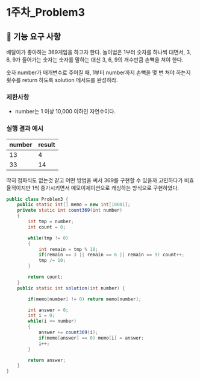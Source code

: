 # 1주차_Problem3

## 🚀 기능 요구 사항

배달이가 좋아하는 369게임을 하고자 한다. 놀이법은 1부터 숫자를 하나씩 대면서, 3, 6, 9가 들어가는 숫자는 숫자를 말하는 대신 3, 6, 9의 개수만큼 손뼉을 쳐야 한다.

숫자 number가 매개변수로 주어질 때, 1부터 number까지 손뼉을 몇 번 쳐야 하는지 횟수를 return 하도록 solution 메서드를 완성하라.

### 제한사항

- number는 1 이상 10,000 이하인 자연수이다.

### 실행 결과 예시

| number | result |
| --- | --- |
| 13 | 4 |
| 33 | 14 |

딱히 점화식도 없는것 같고 어떤 방법을 써서 369를 구현할 수 있을까 고민하다가 비효율적이지만 1씩 증가시키면서 메모이제이션으로 캐싱하는 방식으로 구현하였다.

```java
public class Problem3 {
    public static int[] memo = new int[10001];
    private static int count369(int number)
    {
        int tmp = number;
        int count = 0;

        while(tmp != 0)
        {
            int remain = tmp % 10;
            if(remain == 3 || remain == 6 || remain == 9) count++;
            tmp /= 10;
        }

        return count;
    }
    public static int solution(int number) {

        if(memo[number] != 0) return memo[number];

        int answer = 0;
        int i = 0;
        while(i <= number)
        {
            answer += count369(i);
            if(memo[answer] == 0) memo[i] = answer;
            i++;
        }

        return answer;
    }
}
```
